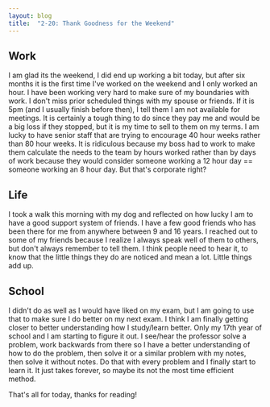 ```yaml
---
layout: blog
title:  "2-20: Thank Goodness for the Weekend"
---
```


## Work
I am glad its the weekend, I did end up working a bit today, but after six months it is the first time I've worked on the weekend and I only worked an hour. I have been working very hard to make sure of my boundaries with work. I don't miss prior scheduled things with my spouse or friends. If it is 5pm (and I usually finish before then), I tell them I am not available for meetings. It is certainly a tough thing to do since they pay me and would be a big loss if they stopped, but it is my time to sell to them on my terms. I am lucky to have senior staff that are trying to encourage 40 hour weeks rather than 80 hour weeks. It is ridiculous because my boss had to work to make them calculate the needs to the team by hours worked rather than by days of work because they would consider someone working a 12 hour day == someone working an 8 hour day. But that's corporate right?

## Life
I took a walk this morning with my dog and reflected on how lucky I am to have a good support system of friends. I have a few good friends who has been there for me from anywhere between 9 and 16 years. I reached out to some of my friends because I realize I always speak well of them to others, but don't always remember to tell them. I think people need to hear it, to know that the little things they do are noticed and mean a lot. Little things add up.

## School
I didn't do as well as I would have liked on my exam, but I am going to use that to make sure I do better on my next exam. I think I am finally getting closer to better understanding how I study/learn better. Only my 17th year of school and I am starting to figure it out. I see/hear the professor solve a problem, work backwards from there so I have a better understanding of how to do the problem, then solve it or a similar problem with my notes, then solve it without notes. Do that with every problem and I finally start to learn it. It just takes forever, so maybe its not the most time efficient method.

That's all for today, thanks for reading!
